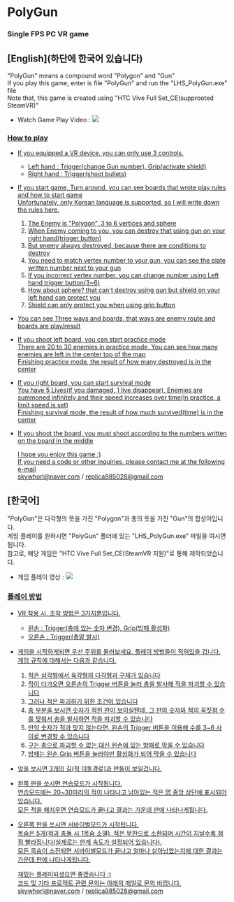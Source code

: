 # PolyGun
### Single FPS PC VR game
 
  
## [English](하단에 한국어 있습니다)  
"PolyGun" means a compound word "Polygon" and "Gun"  
If you play this game, enter is file "PolyGun" and run the "LHS_PolyGun.exe" file  
Note that, this game is created using "HTC Vive Full Set_CE(supprooted SteamVR)"  
* Watch Game Play Video : <a href="https://youtu.be/My9EimcYlY8"><img src="https://img.shields.io/badge/YouTube-FF0000?style=flat-square&logo=youtube&logoColor=white"/>

### How to play
* If you equipped a VR device, you can only use 3 controls.
  * Left hand : Trigger(change Gun number), Grip(activate shield)
  * Right hand : Trigger(shoot bullets)

* If you start game, Turn around, you can see boards that wrote play rules and how to start game  
  Unfortunately, only Korean language is supported, so I will write down the rules here.  
  1. The Enemy is "Polygon", 3 to 6 vertices and sphere
  2. When Enemy coming to you, you can destroy that using gun on your right hand(trigger button)
  3. But enemy always destroyed, because there are conditions to destroy
  4. You need to match vertex number to your gun, you can see the plate written number next to your gun
  5. If you incorrect vertex number, you can change number using Left hand trigger button(3~6)
  6. How about sphere? that can't destroy using gun but shield on your left hand can protect you
  7. Shield can only protect you when using grip button  
    
* You can see Three ways and boards, that ways are enemy route and boards are play/result  
* If you shoot left board, you can start practice mode  
  There are 20 to 30 enemies in practice mode, You can see how many enemies are left in the center top of the map  
  Finishing practice mode, the result of how many destroyed is in the center  
* If you right board, you can start survival mode  
  You have 5 Lives(if you damaged, 1 live disappear), Enemies are summoned infinitely and their speed increases over time(In practice, a limit speed is set)  
  Finishing survival mode, the result of how much survived(time) is in the center  
* If you shoot the board, you must shoot according to the numbers written on the board in the middle
    
      
  I hope you enjoy this game :)  
  If you need a code or other inquiries, please contact me at the following e-mail  
  skywhorl@naver.com / replica985028@gmail.com
    
    
    
    
    
## [한국어]  
"PolyGun"은 다각형의 뜻을 가진 "Polygon"과 총의 뜻을 가진 "Gun"의 합성어입니다.  
게임 플레이를 원하시면 "PolyGun" 폴더에 있는 "LHS_PolyGun.exe" 파일을 여시면 됩니다.  
참고로, 해당 게임은 "HTC Vive Full Set_CE(SteamVR 지원)"로 통해 제작되었습니다.  
* 게임 플레이 영상 : <a href="https://youtu.be/My9EimcYlY8"><img src="https://img.shields.io/badge/YouTube-FF0000?style=flat-square&logo=youtube&logoColor=white"/>

### 플레이 방법
* VR 착용 시, 조작 방법은 3가지뿐입니다.
  * 왼손 : Trigger(총에 있는 숫자 변경), Grip(방패 활성화)
  * 오른손 : Trigger(총알 발사)

* 게임을 시작하게되면 우선 주위를 둘러보세요. 플레이 방법들이 적혀있을 겁니다.  
  게임 규칙에 대해서는 다음과 같습니다.  
  1. 적은 삼각형에서 육각형의 다각형과 구체가 있습니다
  2. 적이 다가오면 오른손의 Trigger 버튼을 눌러 총을 발사해 적을 파괴할 수 있습니다
  3. 그러나 적은 파괴하기 위한 조건이 있습니다
  4. 총 부분을 보시면 숫자가 적힌 판이 보이실텐데, 그 판의 숫자와 적의 꼭짓점 수를 맞춰서 총을 발사하면 적을 파괴할 수 있습니다
  5. 만약 숫자가 적과 맞지 않는다면, 왼손의 Trigger 버튼을 이용해 수를 3~6 사이로 변경할 수 있습니다
  6. 구는 총으로 파괴할 수 없는 대신 왼손에 있는 방패로 막을 수 있습니다
  7. 방패는 왼손 Grip 버튼을 눌러야만 활성화가 되어 막을 수 있습니다
    
* 앞을 보시면 3개의 길(적 이동경로)과 판들이 보일겁니다.  
* 왼쪽 판을 쏘시면 연습모드가 시작됩니다.  
  연습모드에는 20~30마리의 적이 나타나고 남아있는 적은 맵 중앙 상단에 표시되어 있습니다.  
  모든 적을 해치우면 연습모드가 끝나고 결과는 가운데 판에 나타나게됩니다.  
* 오른쪽 판을 쏘시면 서바이벌모드가 시작됩니다.  
  목숨은 5개(적과 충돌 시 1목숨 소멸), 적은 무한으로 소환되며 시간이 지날수록 점점 빨라집니다(실제로는 한계 속도가 설정되어 있습니다).  
  모든 목숨이 소진되면 서바이벌모드가 끝나고 얼마나 살아남았는지에 대한 결과는 가운데 판에 나타나게됩니다.  
    
      
  재밌는 플레이되셨으면 좋겠습니다 :)  
  코드 및 기타 프로젝트 관련 문의는 아래의 메일로 문의 바랍니다.  
  skywhorl@naver.com / replica985028@gmail.com
